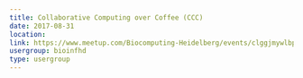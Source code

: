 ```yaml
---
title: Collaborative Computing over Coffee (CCC)
date: 2017-08-31
location: 
link: https://www.meetup.com/Biocomputing-Heidelberg/events/clggjmywlbpc/
usergroup: bioinfhd
type: usergroup
---
```

